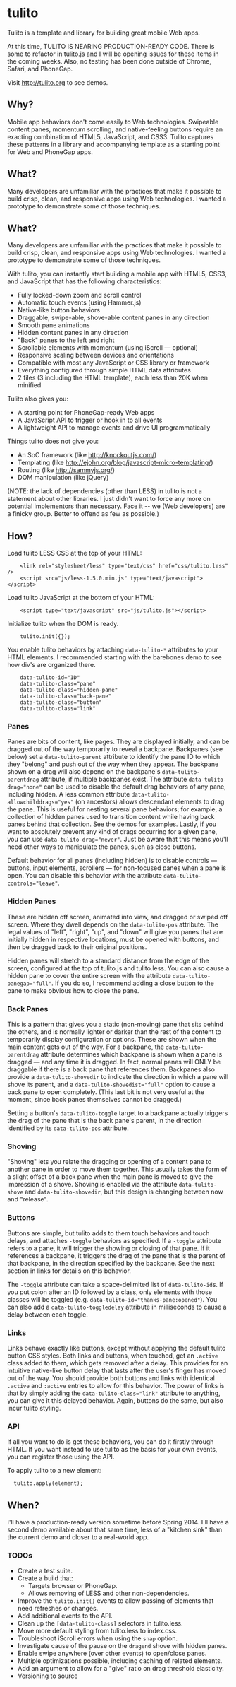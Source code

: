 tulito
======

Tulito is a template and library for building great mobile Web apps.

At this time, TULITO IS NEARING PRODUCTION-READY CODE. There is some to refactor in tulito.js and I will be opening issues for these items in the coming weeks. Also, no testing has been done outside of Chrome, Safari, and PhoneGap.

Visit http://tulito.org to see demos.

Why?
----

Mobile app behaviors don't come easily to Web technologies. Swipeable content panes, momentum scrolling, and native-feeling buttons require an exacting combination of HTML5, JavaScript, and CSS3. Tulito captures these patterns in a library and accompanying template as a starting point for Web and PhoneGap apps.

What?
-----

Many developers are unfamiliar with the practices that make it possible to build crisp, clean, and responsive apps using Web technologies. I wanted a prototype to demonstrate some of those techniques.

What?
-----

Many developers are unfamiliar with the practices that make it possible to build crisp, clean, and responsive apps using Web technologies. I wanted a prototype to demonstrate some of those techniques.

With tulito, you can instantly start building a mobile app with HTML5, CSS3, and JavaScript that has the following characteristics:

- Fully locked-down zoom and scroll control
- Automatic touch events (using Hammer.js)
- Native-like button behaviors
- Draggable, swipe-able, shove-able content panes in any direction
- Smooth pane animations
- Hidden content panes in any direction
- "Back" panes to the left and right
- Scrollable elements with momentum (using iScroll — optional)
- Responsive scaling between devices and orientations
- Compatible with most any JavaScript or CSS library or framework
- Everything configured through simple HTML data attributes
- 2 files (3 including the HTML template), each less than 20K when minified

Tulito also gives you:

- A starting point for PhoneGap-ready Web apps
- A JavaScript API to trigger or hook in to all events
- A lightweight API to manage events and drive UI programmatically

Things tulito does not give you:

- An SoC framework (like http://knockoutjs.com/)
- Templating (like http://ejohn.org/blog/javascript-micro-templating/)
- Routing (like http://sammyjs.org/)
- DOM manipulation (like jQuery)

(NOTE: the lack of dependencies (other than LESS) in tulito is not a statement about other libraries. I just didn't want to force any more on potential implementors than necessary. Face it -- we (Web developers) are a finicky group. Better to offend as few as possible.)

How?
----

Load tulito LESS CSS at the top of your HTML:

        <link rel="stylesheet/less" type="text/css" href="css/tulito.less" />
        <script src="js/less-1.5.0.min.js" type="text/javascript"></script>
		
Load tulito JavaScript at the bottom of your HTML:

	    <script type="text/javascript" src="js/tulito.js"></script>

Initialize tulito when the DOM is ready.

		tulito.init({});
		
You enable tulito behaviors by attaching `data-tulito-*` attributes to your HTML elements. I recommended starting with the barebones demo to see how div's are organized there.
    
        data-tulito-id="ID"
        data-tulito-class="pane"
        data-tulito-class="hidden-pane"
        data-tulito-class="back-pane"
        data-tulito-class="button"
		data-tulito-class="link"

### Panes

Panes are bits of content, like pages. They are displayed initially, and can be dragged out of the way temporarily to reveal a backpane.  Backpanes (see below) set a `data-tulito-parent` attribute to identify the pane ID to which they "belong" and push out of the way when they appear. The backpane shown on a drag will also depend on the backpane's `data-tulito-parentdrag` attribute, if multiple backpanes exist. The attribute `data-tulito-drag="none"` can be used to disable the default drag behaviors of any pane, including hidden. A less common attribute `data-tulito-allowchilddrags="yes"` (on ancestors) allows descendant elements to drag the pane. This is useful for nesting several pane behaviors; for example, a collection of hidden panes used to transition content while having back panes behind that collection. See the demos for examples. Lastly, if you want to absolutely prevent any kind of drags occurring for a given pane, you can use `data-tulito-drag="never"`. Just be aware that this means you'll need other ways to manipulate the panes, such as close buttons.

Default behavior for all panes (including hidden) is to disable controls — buttons, input elements, scrollers — for non-focused panes when a pane is open. You can disable this behavior with the attribute `data-tulito-controls="leave"`.

### Hidden Panes

These are hidden off screen, animated into view, and dragged or swiped off screen. Where they dwell depends on the `data-tulito-pos` attribute. The legal values of "left", "right", "up", and "down" will give you panes that are initially hidden in respective locations, must be opened with buttons, and then be dragged back to their original positions.

Hidden panes will stretch to a standard distance from the edge of the screen, configured at the top of tulito.js and tulito.less. You can also cause a hidden pane to cover the entire screen with the attribute `data-tulito-panegap="full"`. If you do so, I recommend adding a close button to the pane to make obvious how to close the pane. 

### Back Panes

This is a pattern that gives you a static (non-moving) pane that sits behind the others, and is normally lighter or darker than the rest of the content to temporarily display configuration or options. These are shown when the main content gets out of the way. For a backpane, the `data-tulito-parentdrag` attribute determines which backpane is shown when a pane is dragged — and any time it is dragged. In fact, normal panes will ONLY be draggable if there is a back pane that references them. Backpanes also provide a `data-tulito-shovedir` to indicate the direction in which a pane will shove its parent, and a `data-tulito-shovedist="full"` option to cause a back pane to open completely. (This last bit is not very useful at the moment, since back panes themselves cannot be dragged.)

Setting a button's `data-tulito-toggle` target to a backpane actually triggers the drag of the pane that is the back pane's parent, in the direction identified by its `data-tulito-pos` attribute.

### Shoving

"Shoving" lets you relate the dragging or opening of a content pane to another pane in order to move them together. This usually takes the form of a slight offset of a back pane when the main pane is moved to give the impression of a shove. Shoving is enabled via the attribute `data-tulito-shove` and `data-tulito-shovedir`, but this design is changing between now and "release".

### Buttons

Buttons are simple, but tulito adds to them touch behaviors and touch delays, and attaches `-toggle` behaviors as specified. If a `-toggle` attribute refers to a pane, it will trigger the showing or closing of that pane. If it references a backpane, it triggers the drag of the pane that is the parent of that backpane, in the direction specified by the backpane. See the next section in links for details on this behavior.

The `-toggle` attribute can take a space-delimited list of `data-tulito-id`s. If you put colon after an ID followed by a class, only elements with those classes will be toggled (e.g. `data-tulito-id="thanks-pane:opened"`). You can also add a `data-tulito-toggledelay` attribute in milliseconds to cause a delay between each toggle.

### Links

Links behave exactly like buttons, except without applying the default tulito button CSS styles. Both links and buttons, when touched, get an `.active` class added to them, which gets removed after a delay. This provides for an intuitive native-like button delay that lasts after the user's finger has moved out of the way. You should provide both buttons and links with identical `.active` and `:active` entries to allow for this behavior. The power of links is that by simply adding the `data-tulito-class="link"` attribute to anything, you can give it this delayed behavior. Again, buttons do the same, but also incur tulito styling.

### API

If all you want to do is get these behaviors, you can do it firstly through HTML. If you want instead to use tulito as the basis for your own events, you can register those using the API.

To apply tulito to a new element:

      tulito.apply(element);

When?
-----

I'll have a production-ready version sometime before Spring 2014. I'll have a second demo available about that same time, less of a "kitchen sink" than the current demo and closer to a real-world app.

### TODOs

- Create a test suite.
- Create a build that:
 	- Targets browser or PhoneGap.
	- Allows removing of LESS and other non-dependencies.
- Improve the `tulito.init()` events to allow passing of elements that need refreshes or changes.
- Add additional events to the API.
- Clean up the `[data-tulito-class]` selectors in tulito.less.
- Move more default styling from tulito.less to index.css. 
- Troubleshoot iScroll errors when using the `snap` option.
- Investigate cause of the pause on the `dragend` shove with hidden panes.
- Enable swipe anywhere (over other events) to open/close panes.
- Multiple optimizations possible, including caching of related elements.
- Add an argument to allow for a "give" ratio on drag threshold elasticity.
- Versioning to source

